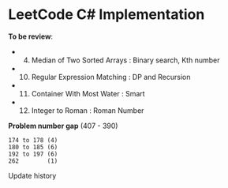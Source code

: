 LeetCode C# Implementation
=====================================

**To be review**:
- 004. Median of Two Sorted Arrays : Binary search, Kth number
- 010. Regular Expression Matching : DP and Recursion
- 011. Container With Most Water   : Smart
- 012. Integer to Roman            : Roman Number

**Problem number gap** (407 - 390)
    
    174 to 178 (4)
    180 to 185 (6) 
    192 to 197 (6)
    262        (1)

Update history

